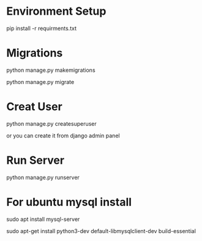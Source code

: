# Environment Setup

pip install -r requirments.txt

# Migrations 

python manage.py makemigrations

python manage.py migrate

# Creat User

python manage.py createsuperuser

or you can create it from django admin panel

# Run Server

python manage.py runserver

# For ubuntu mysql install 

sudo apt install mysql-server


sudo apt-get install python3-dev default-libmysqlclient-dev build-essential 
